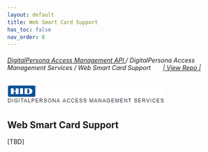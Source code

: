 ```yaml
---
layout: default
title: Web Smart Card Support  
has_toc: false
nav_order: 8
---
```


###### [DigitalPersona Access Management API ](https://hidglobal.github.io/digitalpersona-access-management-api/)/ DigitalPersona Access Management Services / Web Smart Card Support   &nbsp;&nbsp;&nbsp;&nbsp;&nbsp;&nbsp;[\| View Repo \|](https://github.com/hidglobal/access-management-services)  

![](assets/HID-DPAM-access-mgmt-svcs.png)

## Web Smart Card Support  

[TBD]
